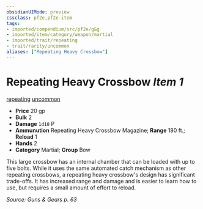 ```yaml
---
obsidianUIMode: preview
cssclass: pf2e,pf2e-item
tags:
- imported/compendium/src/pf2e/g&g
- imported/item/category/weapon/martial
- imported/trait/repeating
- trait/rarity/uncommon
aliases: ["Repeating Heavy Crossbow"]
---
```

# Repeating Heavy Crossbow *Item 1*  
[repeating](repeating-g-g.md)  [uncommon](uncommon.md)  

- **Price** 20 gp
- **Bulk** 2
- **Damage** `1d10` P
- **Ammunution** Repeating Heavy Crossbow Magazine; **Range** 180 ft.; **Reload** 1
- **Hands** 2
- **Category** Martial; **Group** Bow 

This large crossbow has an internal chamber that can be loaded with up to five bolts. While it uses the same automated catch mechanism as other repeating crossbows, a repeating heavy crossbow's design has significant trade-offs. It has increased range and damage and is easier to learn how to use, but requires a small amount of effort to reload.

*Source: Guns & Gears p. 63*